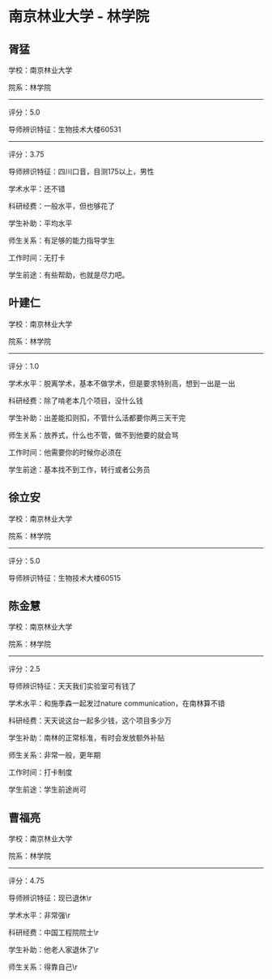 # 南京林业大学 - 林学院

## 胥猛

学校：南京林业大学

院系：林学院

* * *

评分：5.0

导师辨识特征：生物技术大楼60531

* * *

评分：3.75

导师辨识特征：四川口音，目测175以上，男性

学术水平：还不错

科研经费：一般水平，但也够花了

学生补助：平均水平

师生关系：有足够的能力指导学生

工作时间：无打卡

学生前途：有些帮助，也就是尽力吧。

## 叶建仁

学校：南京林业大学

院系：林学院

* * *

评分：1.0

学术水平：脱离学术，基本不做学术，但是要求特别高，想到一出是一出

科研经费：除了啃老本几个项目，没什么钱

学生补助：出差能扣则扣，不管什么活都要你两三天干完

师生关系：放养式，什么也不管，做不到他要的就会骂

工作时间：他需要你的时候你必须在

学生前途：基本找不到工作，转行或者公务员

## 徐立安

学校：南京林业大学

院系：林学院

* * *

评分：5.0

导师辨识特征：生物技术大楼60515

## 陈金慧

学校：南京林业大学

院系：林学院

* * *

评分：2.5

导师辨识特征：天天我们实验室可有钱了

学术水平：和施季森一起发过nature communication，在南林算不错

科研经费：天天说这台一起多少钱，这个项目多少万

学生补助：南林的正常标准，有时会发放额外补贴

师生关系：非常一般，更年期

工作时间：打卡制度

学生前途：学生前途尚可

## 曹福亮

学校：南京林业大学

院系：林学院

* * *

评分：4.75

导师辨识特征：现已退休\r

学术水平：非常强\r

科研经费：中国工程院院士\r

学生补助：他老人家退休了\r

师生关系：得靠自己\r
